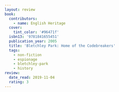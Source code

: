 ```yaml
---
layout: review
book:
  contributors:
    - name: English Heritage
  cover:
    tint_color: '#96471f'
  isbn13: '9781841655451'
  publication_year: 2005
  title: 'Bletchley Park: Home of the Codebreakers'
  tags:
    - non-fiction
    - espionage
    - bletchley-park
    - history
review:
  date_read: 2019-11-04
  rating: 3
---
```

